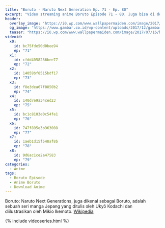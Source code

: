 ```yaml
---
title: "Boruto - Naruto Next Generation Ep. 71 - Ep. 80"
excerpt: "Video streaming anime Boruto Episode 71 - 80. Juga bisa di download langsung"
header:
  overlay_image: "https://i0.wp.com/www.wallpapermaiden.com/image/2017/07/16/boruto-uzumaki-naruto-akatsuki-scar-katana-anime-16798.png"
  og_image: "https://www.gambar.co.id/wp-content/uploads/2017/12/gambar-boruto-768x432.jpg"
  teaser: "https://i0.wp.com/www.wallpapermaiden.com/image/2017/07/16/boruto-uzumaki-naruto-akatsuki-scar-katana-anime-16798.png?resize=320,170"
videoid:
  x0:
    id: bc75fde50d0bee94
    ep: "71"
  x1:
    id: cfdd4058236bee77
    ep: "72"
  x2:
    id: 14059bf8515bdf17
    ep: "73"
  x3:
    id: f8e3dea67f8850b2
    ep: "74"
  x4:
    id: 140d7e9a34ced23
    ep: "75"
  x5:
    id: bc1c8103e0c54fe1
    ep: "76"
  x6:
    id: 747f805e3b363008
    ep: "77"
  x7:
    id: 1aeb1d15f548af8b
    ep: "78"
  x8:
    id: 9d6ac1ce2a47583
    ep: "79"
categories:
  - Anime
tags:
  - Boruto Episode
  - Anime Boruto
  - Download Anime
---
```

Boruto: Naruto Next Generations, juga dikenal sebagai Boruto, adalah sebuah seri manga Jepang yang ditulis oleh Ukyō Kodachi dan diilustrasikan oleh Mikio Ikemoto. [Wikipedia](https://id.m.wikipedia.org/wiki/Boruto:_Naruto_Next_Generations)

{% include videoseries.html %}
